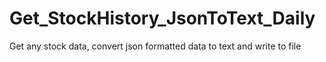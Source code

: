 # Get_StockHistory_JsonToText_Daily
Get any stock data, convert json formatted data to text and write to file
